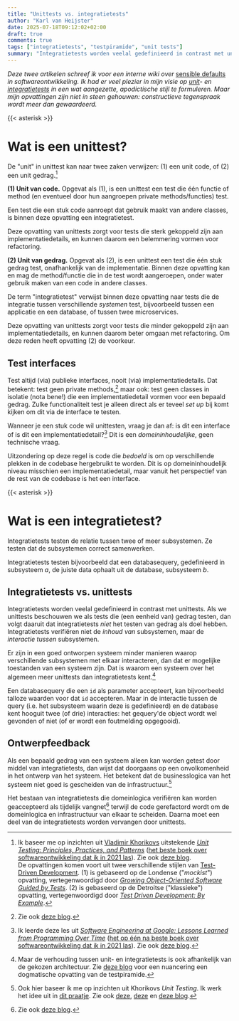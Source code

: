 ```yaml
---
title: "Unittests vs. integratietests"
author: "Karl van Heijster"
date: 2025-07-18T09:12:02+02:00
draft: true
comments: true
tags: ["integratietests", "testpiramide", "unit tests"]
summary: "Integratietests worden veelal gedefinieerd in contrast met unittests. Als we unittests beschouwen we als tests die (een eenheid van) gedrag testen, dan volgt daaruit dat integratietests *niet* het testen van gedrag als doel hebben. Integratietests verifiëren niet de *inhoud van* subsystemen, maar de *interactie tussen* subsystemen."
---
```


*Deze twee artikelen schreef ik voor een interne wiki over* [sensible defaults](https://www.thoughtworks.com/insights/topic/sensible-defaults "'Introducing our sensible defaults', ThoughtWorks") *in softwareontwikkeling. Ik had er veel plezier in mijn visie op [unit](/tags/unit-tests/ "Blogs met de tag 'unit tests'")- en [integratietests](/tags/integratietests/ "Blogs met de tag 'integratietests'") in een wat aangezette, apodictische stijl te formuleren. Maar mijn opvattingen zijn niet in steen gehouwen: constructieve tegenspraak wordt meer dan gewaardeerd.*


{{< asterisk >}}


# Wat is een unittest?


De "unit" in unittest kan naar twee zaken verwijzen: (1) een unit code, of (2) een unit gedrag.[^1]


**(1) Unit van code.** Opgevat als (1), is een unittest een test die één functie of method (en eventueel door hun aangroepen private methods/functies) test. 


Een test die een stuk code aanroept dat gebruik maakt van andere classes, is binnen deze opvatting een integratietest.


Deze opvatting van unittests zorgt voor tests die sterk gekoppeld zijn aan implementatiedetails, en kunnen daarom een belemmering vormen voor refactoring.


**(2) Unit van gedrag.** Opgevat als (2), is een unittest een test die één stuk gedrag test, onafhankelijk van de implementatie. Binnen deze opvatting kan en mag de method/functie die in de test wordt aangeroepen, onder water gebruik maken van een code in andere classes. 


De term "integratietest" verwijst binnen deze opvatting naar tests die de integratie tussen verschillende *systemen* test, bijvoorbeeld tussen een applicatie en een database, of tussen twee microservices.


Deze opvatting van unittests zorgt voor tests die minder gekoppeld zijn aan implementatiedetails, en kunnen daarom beter omgaan met refactoring. Om deze reden heeft opvatting (2) de voorkeur.


## Test interfaces


Test altijd (via) publieke interfaces, nooit (via) implementatiedetails. Dat betekent: test geen private methods,[^2] maar ook: test geen classes in isolatie (nota bene!) die een implementatiedetail vormen voor een bepaald gedrag. Zulke functionaliteit test je alleen direct als er teveel *set up* bij komt kijken om dit via de interface te testen.


Wanneer je een stuk code wil unittesten, vraag je dan af: is dit een interface of is dit een implementatiedetail?[^3] Dit is een *domeininhoudelijke*, geen technische vraag.


Uitzondering op deze regel is code die *bedoeld* is om op verschillende plekken in de codebase hergebruikt te worden. Dit is op domeininhoudelijk niveau misschien een implementatiedetail, maar vanuit het perspectief van de rest van de codebase is het een interface.


{{< asterisk >}}


# Wat is een integratietest?


Integratietests testen de relatie tussen twee of meer subsystemen. Ze testen dat de subsystemen correct samenwerken.


Integratietests testen bijvoorbeeld dat een databasequery, gedefinieerd in subsysteem *a*, de juiste data ophaalt uit de database, subsysteem *b*.


## Integratietests vs. unittests


Integratietests worden veelal gedefinieerd in contrast met unittests. Als we unittests beschouwen we als tests die (een eenheid van) gedrag testen, dan volgt daaruit dat integratietests *niet* het testen van gedrag als doel hebben. Integratietests verifiëren niet de *inhoud van* subsystemen, maar de *interactie tussen* subsystemen.


Er zijn in een goed ontworpen systeem minder manieren waarop verschillende subsystemen met elkaar interacteren, dan dat er mogelijke toestanden van een systeem zijn. Dat is waarom een systeem over het algemeen meer unittests dan integratietests kent.[^4]


Een databasequery die een `id` als parameter accepteert, kan bijvoorbeeld talloze waarden voor dat `id` accepteren. Maar in de interactie tussen de query (i.e. het subsysteem waarin deze is gedefinieerd) en de database kent hooguit twee (of drie) interacties: het gequery'de object wordt wel gevonden of niet (of er wordt een foutmelding opgegooid).


## Ontwerpfeedback


Als een bepaald gedrag van een systeem alleen kan worden getest door middel van integratietests, dan wijst dat doorgaans op een onvolkomenheid in het ontwerp van het systeem. Het betekent dat de businesslogica van het systeem niet goed is gescheiden van de infrastructuur.[^5]


Het bestaan van integratietests die domeinlogica verifiëren kan worden geaccepteerd als tijdelijk vangnet[^6] terwijl de code gerefactord wordt om de domeinlogica en infrastructuur van elkaar te scheiden. Daarna moet een deel van de integratietests worden vervangen door unittests. 


[^1]: Ik baseer me op inzichten uit [Vladimir Khorikovs](https://enterprisecraftsmanship.com/) uitstekende [*Unit Testing: Principles, Practices, and Patterns*](https://www.manning.com/books/unit-testing) ([het beste boek over softwareontwikkeling dat ik in 2021 las](/blog/21/12/de-beste-boeken-over-software-ontwikkeling-die-ik-in-2021-las/ "'De beste boeken over software ontwikkeling die ik in 2021 las'")). Zie ook [deze blog](/blog/22/11/wat-is-een-unit/ "'Wat is een unit?'"). <br> De opvattingen komen voort uit twee verschillende stijlen van [Test-Driven Development](/tags/test-driven-development/ "Blogs met de tag 'test-driven development'"). (1) is gebaseerd op de Londense ("*mockist*") opvatting, vertegenwoordigd door [*Growing Object-Oriented Software Guided by Tests*](http://www.growing-object-oriented-software.com/). (2) is gebaseerd op de Detroitse ("klassieke") opvatting, vertegenwoordigd door [*Test Driven Development: By Example*](https://www.oreilly.com/library/view/test-driven-development/0321146530/).

[^2]: Zie ook [deze blog](/blog/25/01/testen-jullie-private-methods/ "'Testen jullie private methods?'").

[^3]: Ik leerde deze les uit [*Software Engineering at Google: Lessons Learned from Programming Over Time*](https://www.oreilly.com/library/view/software-engineering-at/9781492082781/) ([het op één na beste boek over softwareontwikkeling dat ik in 2021 las](/blog/21/12/de-beste-boeken-over-software-ontwikkeling-die-ik-in-2021-las/ "'De beste boeken over software ontwikkeling die ik in 2021 las'")). Zie ook [deze blog](/blog/22/06/testen-via-de-voordeur/ "'Testen via de voordeur'").

[^4]: Maar de verhouding tussen unit- en integratietests is ook afhankelijk van de gekozen architectuur. Zie [deze blog](/blog/22/07/zelfs-de-testpiramide-is-niet-meer-heilig/ "'Zelfs de testpiramide is niet meer heilig!'") voor een nuancering een dogmatische opvatting van de testpiramide.

[^5]: Ook hier baseer ik me op inzichten uit Khorikovs *Unit Testing*. Ik werk het idee uit in [dit praatje](/talks/wat-zegt-deze-test/ "'Wat zegt deze test?'"). Zie ook [deze](/blog/22/09/tests-als-ontwerpmiddel/ "'Tests als ontwerpmiddel'"), [deze](/blog/21/08/moet-je-dit-willen-testen/ "'Moet je dit willen testen?'") en [deze blog](/blog/24/08/wat-zegt-deze-test/ "'Wat zegt deze test?'").

[^6]: Zie ook [deze blog](/blog/22/09/tests-als-vangnet/ "'Tests als vangnet'").
